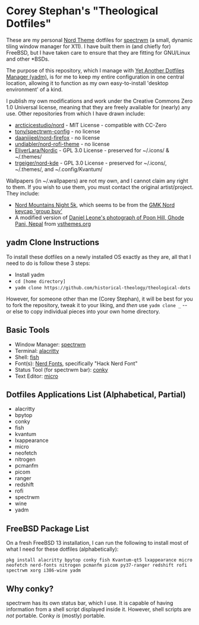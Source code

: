 # Corey Stephan's "Theological Dotfiles"

These are my personal [Nord Theme](https://www.nordtheme.com/) dotfiles for [spectrwm](https://github.com/conformal/spectrwm) (a small, dynamic tiling window manager for X11). I have built them in (and chiefly for) FreeBSD, but I have taken care to ensure that they are fitting for GNU/Linux and other *BSDs.

The purpose of this repository, which I manage with [Yet Another Dotfiles Manager (yadm)](https://yadm.io/), is for me to keep my entire configuration in one central location, allowing it to function as my own easy-to-install 'desktop environment' of a kind.

I publish my own modifications and work under the Creative Commons Zero 1.0 Universal license, meaning that they are freely available for (nearly) any use. Other repositories from which I have drawn include:
- [arcticicestudio/nord](https://github.com/arcticicestudio/nord) - MIT License - compatible with CC-Zero
- [tony/spectrwm-config](https://github.com/tony/spectrwm-config) -  no license
- [daaniiieel/nord-firefox](https://github.com/daaniiieel/nord-firefox) - no license
- [undiabler/nord-rofi-theme](https://github.com/undiabler/nord-rofi-theme) - no license
- [EliverLara/Nordic](https://github.com/EliverLara/Nordic) - GPL 3.0 License - preserved for ~/.icons/ & ~/.themes/
- [trgeiger/nord-kde](https://github.com/trgeiger/nord-kde) - GPL 3.0 License - preserved for ~/.icons/, ~/.themes/, and ~/.config/Kvantum/

Wallpapers (in ~/.wallpapers) are not my own, and I cannot claim any right to them. If you wish to use them, you must contact the original artist/project. They include:
- [Nord Mountains Night 5k](https://hdqwalls.com/nord-mountains-night-5k-wallpaper), which seems to be from the [GMK Nord keycap 'group buy'](https://candykeys.com/group-buys/gmk-nord)
- A modified version of [Daniel Leone's photograph of Poon Hill, Ghode Pani, Nepal](https://unsplash.com/photos/v7daTKlZzaw) from [vsthemes.org](https://vsthemes.org/en/pictures/other/14511-nord-wallpaper-pack.html)

## yadm Clone Instructions
To install these dotfiles on a newly installed OS exactly as they are, all that I need to do is follow these 3 steps:
- Install yadm
- `cd [home directory]`
- `yadm clone https://github.com/historical-theology/theological-dots`

However, for someone other than me (Corey Stephan), it will be best for you to fork the repository, tweak it to your liking, and *then* use `yadm clone _` --  or else to copy individual pieces into your own home directory.

## Basic Tools
- Window Manager: [spectrwm](https://github.com/conformal/spectrwm)
- Terminal: [alacritty](https://github.com/alacritty/alacritty)
- Shell: [fish](https://fishshell.com/)
- Font(s): [Nerd Fonts](https://github.com/ryanoasis/nerd-fonts), specifically "Hack Nerd Font"
- Status Tool (for spectrwm bar): [conky](https://github.com/brndnmtthws/conky)
- Text Editor: [micro](https://micro-editor.github.io/)

## Dotfiles Applications List (Alphabetical, Partial)
- alacritty
- bpytop
- conky
- fish
- kvantum
- lxappearance 
- micro
- neofetch
- nitrogen
- pcmanfm
- picom
- ranger
- redshift
- rofi
- spectrwm
- wine
- yadm

## FreeBSD Package List
On a fresh FreeBSD 13 installation, I can run the following to install most of what I need for these dotfiles (alphabetically):

```pkg install alacritty bpytop conky fish Kvantum-qt5 lxappearance micro neofetch nerd-fonts nitrogen pcmanfm picom py37-ranger redshift rofi spectrwm xorg i386-wine yadm``` 

## Why conky?
spectrwm has its own status bar, which I use. It is capable of having information from a shell script displayed inside it. However, shell scripts are *not* portable. Conky *is* (mostly) portable.
